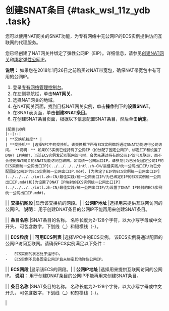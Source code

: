 # 创建SNAT条目 {#task_wsl_11z_ydb .task}

您可以使用NAT网关的SNAT功能，为专有网络中无公网IP的ECS实例提供访问互联网的代理服务。

您已经创建了NAT网关并绑定了弹性公网IP（EIP）。详细信息，请参见[创建NAT网关](intl.zh-CN/快速入门/创建NAT网关.md#)和[绑定弹性公网IP](intl.zh-CN/快速入门/绑定弹性公网IP.md#)。

**说明：** 如果您在2018年1月26日之前购买过NAT带宽包，确保NAT带宽包中有可用的公网IP。

1.  登录[专有网络管理控制台](https://vpcnext.console.aliyun.com/nat/)。
2.  在左侧导航栏，单击**NAT网关**。
3.  选择NAT网关的地域。
4.   在NAT网关页面，找到目标NAT网关实例，单击**操作**列下的**设置SNAT**。 
5.   在SNAT表页面，单击**创建SNAT条目**。 
6.   在创建SNAT条目页面，根据以下信息配置SNAT条目，然后单击**确定**。 

    |配置|说明|
    |:-|:-|
    | **交换机粒度** |
    | **交换机** |选择VPC中的交换机。该交换机下所有ECS实例都将通过SNAT功能进行公网访问。 **说明：** 如果ECS实例已经持有了公网IP（如分配了固定公网IP、绑定EIP和设置了DNAT IP映射），当该ECS实例发起互联网访问时，会优先通过持有的公网IP访问互联网，而不会使用NAT网关的SNAT功能访问互联网。如需统一公网出口IP，请参见[为已分配固定公网IP的ECS实例统一公网出口IP](../../../../intl.zh-CN/最佳实践/统一公网出口IP/为已分配固定公网IP的ECS实例统一公网出口IP.md#)、[为绑定了EIP的ECS实例统一公网出口IP](../../../../intl.zh-CN/最佳实践/统一公网出口IP/为已绑定EIP的ECS实例统一公网出口IP.md#)和[为设置了DNAT IP映射的ECS实例统一公网出口IP](../../../../intl.zh-CN/最佳实践/统一公网出口IP/为设置了DNAT IP映射的ECS实例统一公网出口IP.md#)。

 |
    | **交换机网段** |显示该交换机的网段。|
    | **公网IP地址** |选择用来提供互联网访问的公网IP。 **说明：** 用于创建DNAT条目的公网IP不能再用来创建SNAT条目。

 |
    | **条目名称** |SNAT条目的名称。 名称长度为2-128个字符，以大小写字母或中文开头， 可包含数字，下划线（\_）和短横线（-）。

 |
    | **ECS粒度** |
    | **可用ECS列表** |选择VPC中的ECS实例。 该ECS实例将通过配置的公网IP访问互联网。请确保ECS实例满足以下条件：

    -   ECS实例的状态处于运行中。
    -   ECS实例不具备固定公网IP且未绑定其他弹性公网IP。
 |
    | **ECS网段** |显示该ECS的网段。|
    | **公网IP地址** |选择用来提供互联网访问的公网IP。 **说明：** 用于创建DNAT条目的公网IP不能再用来创建SNAT条目。

 |
    | **条目名称** |SNAT条目的名称。 名称长度为2-128个字符，以大小写字母或中文开头， 可包含数字，下划线（\_）和短横线（-）。

 |


